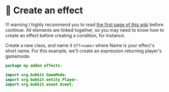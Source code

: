 # 📘 Create an effect

!!! warning
    I highly recommend you to read [the first page of this wiki](getting-started.md) before continue. All elements are linked together, so you may need to know how to create an effect before creating a condition, for instance.

Create a new class, and name it `Eff<name>` where Name is your effect's short name. For this example, we'll create an expression returning player's gamemode:

```java
package my.addon.effects;

import org.bukkit.GameMode;
import org.bukkit.entity.Player;
import org.bukkit.event.Event;


```